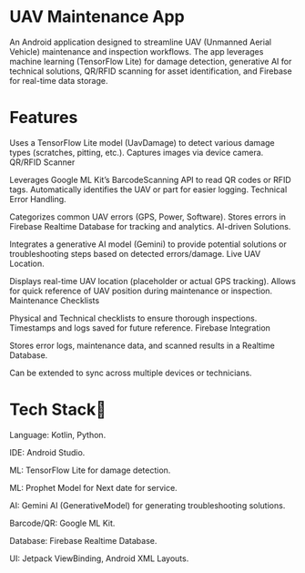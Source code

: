 # UAV Maintenance App

An Android application designed to streamline UAV (Unmanned Aerial Vehicle) maintenance and inspection workflows. 
The app leverages machine learning (TensorFlow Lite) for damage detection, generative AI for technical solutions, QR/RFID scanning for asset identification, and Firebase for real-time data storage.

# Features
Uses a TensorFlow Lite model (UavDamage) to detect various damage types (scratches, pitting, etc.).
Captures images via device camera.
QR/RFID Scanner

Leverages Google ML Kit’s BarcodeScanning API to read QR codes or RFID tags.
Automatically identifies the UAV or part for easier logging.
Technical Error Handling.

Categorizes common UAV errors (GPS, Power, Software).
Stores errors in Firebase Realtime Database for tracking and analytics.
AI-driven Solutions.

Integrates a generative AI model (Gemini) to provide potential solutions or troubleshooting steps based on detected errors/damage.
Live UAV Location.

Displays real-time UAV location (placeholder or actual GPS tracking).
Allows for quick reference of UAV position during maintenance or inspection.
Maintenance Checklists

Physical and Technical checklists to ensure thorough inspections.
Timestamps and logs saved for future reference.
Firebase Integration

Stores error logs, maintenance data, and scanned results in a Realtime Database.

Can be extended to sync across multiple devices or technicians.

# Tech Stack🚡
Language: Kotlin, Python.

IDE: Android Studio.

ML: TensorFlow Lite for damage detection.

ML: Prophet Model for Next date for service.

AI: Gemini AI (GenerativeModel) for generating troubleshooting solutions.

Barcode/QR: Google ML Kit.

Database: Firebase Realtime Database.

UI: Jetpack ViewBinding, Android XML Layouts.
